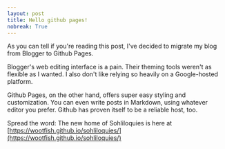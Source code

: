 ```yaml
---
layout: post
title: Hello github pages!
nobreak: True
---
```



As you can tell if you're reading this post, I've decided to migrate my blog from Blogger to Github Pages.

Blogger's web editing interface is a pain. Their theming tools weren't as flexible as I wanted. I also don't like relying so heavily on a Google-hosted platform.

Github Pages, on the other hand, offers super easy styling and customization. You can even write posts in Markdown, using whatever editor you prefer. Github has proven itself to be a reliable host, too.

Spread the word: The new home of Sohliloquies is here at [https://wootfish.github.io/sohliloquies/](https://wootfish.github.io/sohliloquies/)
